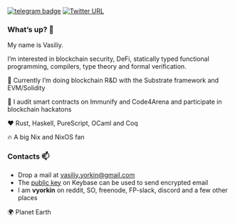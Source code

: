 [![telegram badge](https://img.shields.io/badge/%40vyorkin-telegram-%23fff)](https://t.me/vyorkin)
[![Twitter URL](https://img.shields.io/twitter/url?label=%40yorkin&url=https%3A%2F%2Ftwitter.com%2Fyorkin)](https://twitter.com/yorkin)

### What’s up? 👋

My name is Vasiliy.

I’m interested in blockchain security, DeFi, statically typed functional programming, compilers, type theory and formal verification.

🏢 Currently I’m doing blockchain R&D with the Substrate framework and EVM/Solidity

👀 I audit smart contracts on Immunify and
Code4Arena and participate in blockchain hackatons

❤️ Rust, Haskell, PureScript, OCaml and Coq

🔥 A big Nix and NixOS fan

### Contacts :mailbox:

* Drop a mail at <vasiliy.yorkin@gmail.com>
* The [public key](https://keybase.io/vyorkin) on Keybase can be used to send encrypted email
* I am **vyorkin** on reddit, SO, freenode, FP-slack, discord and a few other places

🌍 Planet Earth
